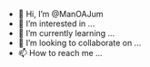 - 👋 Hi, I’m @ManOAJum
- 👀 I’m interested in ...
- 🌱 I’m currently learning ...
- 💞️ I’m looking to collaborate on ...
- 📫 How to reach me ...

<!---
ManOAJum/ManOAJum is a ✨ special ✨ repository because its `README.md` (this file) appears on your GitHub profile.
You can click the Preview link to take a look at your changes.
--->

